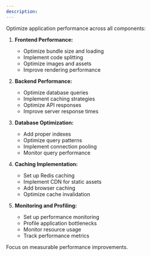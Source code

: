 ```yaml
---
description: 
---
```


Optimize application performance across all components:

1. **Frontend Performance:**
   - Optimize bundle size and loading
   - Implement code splitting
   - Optimize images and assets
   - Improve rendering performance

2. **Backend Performance:**
   - Optimize database queries
   - Implement caching strategies
   - Optimize API responses
   - Improve server response times

3. **Database Optimization:**
   - Add proper indexes
   - Optimize query patterns
   - Implement connection pooling
   - Monitor query performance

4. **Caching Implementation:**
   - Set up Redis caching
   - Implement CDN for static assets
   - Add browser caching
   - Optimize cache invalidation

5. **Monitoring and Profiling:**
   - Set up performance monitoring
   - Profile application bottlenecks
   - Monitor resource usage
   - Track performance metrics

Focus on measurable performance improvements. 